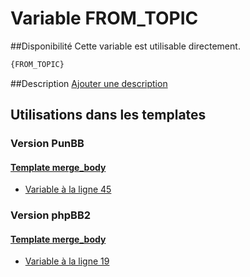 # Variable FROM_TOPIC

##Disponibilité
Cette variable est utilisable directement.

```html
{FROM_TOPIC}
```

##Description
[Ajouter une description](https://fa-tvars.appspot.com/var/FROM_TOPIC)

## Utilisations dans les templates

### Version PunBB

#### [Template merge_body](punbb/merge_body.md#readme)
* [Variable &agrave; la ligne 45](../punbb/merge_body.tpl#L45)

### Version phpBB2

#### [Template merge_body](subsilver/merge_body.md#readme)
* [Variable &agrave; la ligne 19](../subsilver/merge_body.tpl#L19)
